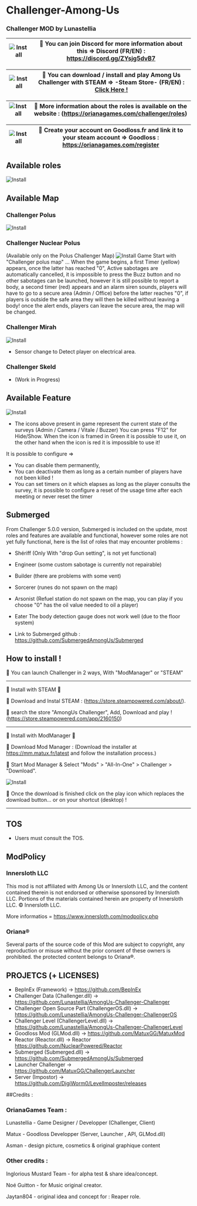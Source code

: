 # Challenger-Among-Us
### Challenger MOD by Lunastellia


| ![Install](https://github.com/Lunastellia/Challenger-Among-Us/blob/main/Discord.png?raw=true) | 🔶 You can join Discord for more information about this =>                                               Discord (FR/EN) : https://discord.gg/ZYsjg5dvB7| 
| :---:   | :-: | 

| ![Install](https://github.com/Lunastellia/Challenger-Among-Us/blob/main/steam.png?raw=true) | 🔶 You can download / install and play Among Us Challenger with STEAM =>                                               -Steam Store- (FR/EN) : [Click Here !](https://store.steampowered.com/app/2160150/AmongUs_Challenger/)| 
| :---:   | :-: | 

| ![Install](https://github.com/Lunastellia/Challenger-Among-Us/blob/main/OrianaChallenger.png?raw=true) | 🔶 More information about the roles is available on the website : (https://orianagames.com/challenger/roles)| 
| :---:   | :-: | 

| ![Install](https://github.com/Lunastellia/Challenger-Among-Us/blob/main/Goodlossfr.png?raw=true) | 🔶 Create your account on Goodloss.fr and link it to your steam account => Goodloss : https://orianagames.com/register| 
| :---:   | :-: | 

## Available roles

![Install](https://github.com/Lunastellia/Challenger-Among-Us/blob/main/rolespanelimg.png?raw=true) 

## Available Map

### Challenger Polus 
![Install](https://github.com/Lunastellia/Challenger-Among-Us/blob/main/MAPBP.png?raw=true)

### Challenger Nuclear Polus

(Available only on the Polus Challenger Map)
![Install](https://github.com/Lunastellia/Challenger-Among-Us/blob/main/mapPBn.png?raw=true)
Game Start with "Challenger polus map" ... When the game begins, a first Timer (yellow) appears, once the latter has reached "0", Active sabotages are automatically cancelled, it is impossible to press the Buzz button and no other sabotages can be launched, however it is still possible to report a body, a second timer (red) appears and an alarm siren sounds, players will have to go to a secure area (Admin / Office) before the latter reaches "0", if players is outside the safe area they will then be killed without leaving a body! once the alert ends, players can leave the secure area, the map will be changed.

### Challenger Mirah
![Install](https://github.com/Lunastellia/Challenger-Among-Us/blob/main/MAPHQ.png?raw=true)
* Sensor change to Detect player on electrical area.

### Challenger Skeld

* (Work in Progress)

## Available Feature

![Install](https://github.com/Lunastellia/Challenger-Among-Us/blob/main/surveyico.png?raw=true)

* The icons above present in game represent the current state of the surveys (Admin / Camera / Vitale / Buzzer) 
You can press "F12" for Hide/Show.
When the icon is framed in Green it is possible to use it, on the other hand when the icon is red it is impossible to use it!

It is possible to configure => 
- You can disable them permanently,
- You can deactivate them as long as a certain number of players have not been killed !
- You can set timers on it which elapses as long as the player consults the survey,
it is possible to configure a reset of the usage time after each meeting or never reset the timer

## Submerged

From Challenger 5.0.0 version, Submerged is included on the update, most roles and features are available and functional, however some roles are not yet fully functional, here is the list of roles that may encounter problems :

- Shériff (Only With "drop Gun setting", is not yet functional)   
- Engineer (some custom sabotage is currently not repairable)
- Builder (there are problems with some vent)
- Sorcerer (runes do not spawn on the map)
- Arsonist (Refuel station do not spawn on the map, you can play if you choose "0" has the oil value needed to oil a player) 
- Eater The body detection gauge does not work well (due to the floor system)

- Link to Submerged github : https://github.com/SubmergedAmongUs/Submerged





## How to install !

🔶  You can launch Challenger in 2 ways, With "ModManager" or "STEAM" 

***

 🔻 Install with STEAM 🔻

🔹 Download and Instal STEAM : (https://store.steampowered.com/about/).

🔹 search the store "AmongUs Challenger", Add, Download and play ! (https://store.steampowered.com/app/2160150)


***

  🔻 Install with ModManager 🔻

🔹 Download Mod Manager : (Download the installer at https://mm.matux.fr/latest and follow the installation process.)

🔹 Start Mod Manager & Select "Mods" > "All-In-One" > Challenger > "Download".

![Install](https://github.com/Lunastellia/Challenger-Among-Us/blob/main/Oriana_Challenger_launchMM.png?raw=true)

🔹 Once the download is finished click on the play icon which replaces the download button... or on your shortcut (desktop) !

***


## TOS

- Users must consult the TOS.

## ModPolicy

### Innersloth LLC

This mod is not affiliated with Among Us or Innersloth LLC, and the content contained therein is not endorsed or otherwise sponsored by Innersloth LLC. Portions of the materials contained herein are property of Innersloth LLC. © Innersloth LLC.

More informatios = https://www.innersloth.com/modpolicy.php

### Oriana® 

Several parts of the source code of this Mod are subject to copyright, any reproduction or misuse without the prior consent of these owners is prohibited.
the protected content belongs to Oriana®. 

## PROJETCS (+ LICENSES)

- BepInEx (Framework) -> https://github.com/BepInEx
- Challenger Data (Challenger.dll) -> https://github.com/Lunastellia/AmongUs-Challenger-Challenger
- Challenger Open Source Part (ChallengerOS.dll) -> https://github.com/Lunastellia/AmongUs-Challenger-ChallengerOS
- Challenger Level (ChallengerLevel.dll) -> https://github.com/Lunastellia/AmongUs-Challenger-ChallengerLevel
- Goodloss Mod (GLMod.dll) -> https://github.com/MatuxGG/MatuxMod
- Reactor (Reactor.dll) -> Reactor https://github.com/NuclearPowered/Reactor
- Submerged (Submerged.dll) -> https://github.com/SubmergedAmongUs/Submerged 
- Launcher Challenger -> https://github.com/MatuxGG/ChallengerLauncher
- Server (Impostor) -> https://github.com/DigiWorm0/LevelImposter/releases

##Credits :

### OrianaGames Team :

Lunastellia - Game Designer / Developper (Challenger, Client)

Matux - Goodloss Developper (Server, Launcher , API, GLMod.dll)

Asman - design picture, cosmetics & original graphique content

### Other credits :

Inglorious Mustard Team - for alpha test & share idea/concept.

Noé Guitton - for Music original creator.

Jaytan804 - original idea and concept for : Reaper role.




